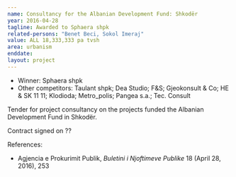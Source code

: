 ```yaml
---
name: Consultancy for the Albanian Development Fund: Shkodër
year: 2016-04-28
tagline: Awarded to Sphaera shpk
related-persons: "Benet Beci, Sokol Imeraj"
value: ALL 18,333,333 pa tvsh
area: urbanism
enddate:
layout: project
---
```

* Winner: Sphaera shpk
* Other competitors: Taulant shpk; Dea Studio; F&S; Gjeokonsult & Co; HE & SK 11 11; Klodioda; Metro_polis; Pangea s.a.; Tec. Consult

Tender for project consultancy on the projects funded the Albanian Development Fund in Shkodër.

Contract signed on ??

References:

* Agjencia e Prokurimit Publik, *Buletini i Njoftimeve Publike* 18 (April 28, 2016), 253
